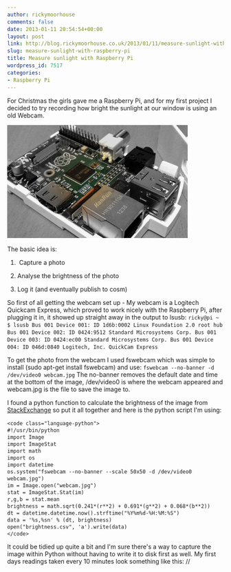 ```yaml
---
author: rickymoorhouse
comments: false
date: 2013-01-11 20:54:54+00:00
layout: post
link: http://blog.rickymoorhouse.co.uk/2013/01/11/measure-sunlight-with-raspberry-pi/
slug: measure-sunlight-with-raspberry-pi
title: Measure sunlight with Raspberry Pi
wordpress_id: 7517
categories:
- Raspberry Pi
---
```


For Christmas the girls gave me a Raspberry Pi, and for my first project I decided to try recording how bright the sunlight at our window is using an old Webcam.

[![raspberrypi](/images/raspberrypi.jpg)](/images/raspberrypi.jpg)

The basic idea is:
	
  1.  Capture a photo

	
  2. Analyse the brightness of the photo

	
  3. Log it (and eventually publish to cosm)


So first of all getting the webcam set up - My webcam is a Logitech Quickcam Express, which proved to work nicely with the Raspberry Pi, after plugging it in, it showed up straight away in the output to lsusb:
`
ricky@pi ~ $ lsusb
Bus 001 Device 001: ID 1d6b:0002 Linux Foundation 2.0 root hub
Bus 001 Device 002: ID 0424:9512 Standard Microsystems Corp.
Bus 001 Device 003: ID 0424:ec00 Standard Microsystems Corp.
Bus 001 Device 004: ID 046d:0840 Logitech, Inc. QuickCam Express
`

To get the photo from the webcam I used fswebcam which was simple to install (sudo apt-get install fswebcam) and use:
`
fswebcam --no-banner -d /dev/video0 webcam.jpg
`
The no-banner removes the default date and time at the bottom of the image, /dev/video0 is where the webcam appeared and webcam.jpg is the file to save the image to.

I found a python function to calculate the brightness of the image from [StackExchange](http://stackoverflow.com/questions/3490727/what-are-some-methods-to-analyze-image-brightness-using-python) so put it all together and here is the python script I'm using:

    
    <code class="language-python">
    #!/usr/bin/python
    import Image
    import ImageStat
    import math
    import os
    import datetime
    os.system("fswebcam --no-banner --scale 50x50 -d /dev/video0 webcam.jpg")
    im = Image.open("webcam.jpg")
    stat = ImageStat.Stat(im)
    r,g,b = stat.mean
    brightness = math.sqrt(0.241*(r**2) + 0.691*(g**2) + 0.068*(b**2))
    dt = datetime.datetime.now().strftime("%Y%m%d-%H:%M:%S")
    data = '%s,%sn' % (dt, brightness)
    open("brightness.csv", 'a').write(data)
    </code>


It could be tidied up quite a bit and I'm sure there's a way to capture the image within Python without having to write it to disk first as well. My first days readings taken every 10 minutes look something like this:
// 
